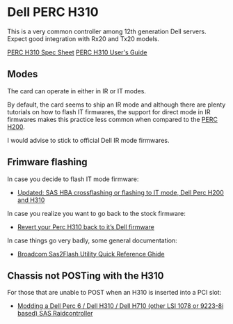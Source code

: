 # Dell PERC H310

This is a very common controller among 12th generation Dell servers. Expect good integration with Rx20 and Tx20 models.

[PERC H310 Spec Sheet](https://i.dell.com/sites/doccontent/shared-content/data-sheets/Documents/dell-perc-h310-spec-sheet.pdf)
[PERC H310 User's Guide](https://dl.dell.com/manuals/common/rc_h310_h710_h710p_h810_ug_en-us.pdf)


## Modes

The card can operate in either in IR or IT modes.

By default, the card seems to ship an IR mode and although there are plenty tutorials on how to flash IT firmwares, the support for direct mode in IR firmwares makes this practice less common when compared to the [PERC H200](Dell_PERC_H200.md).

I would advise to stick to official Dell IR mode firmwares.


## Frimware flashing

In case you decide to flash IT mode firmware:
* [Updated: SAS HBA crossflashing or flashing to IT mode, Dell Perc H200 and H310](https://techmattr.wordpress.com/2016/04/11/updated-sas-hba-crossflashing-or-flashing-to-it-mode-dell-perc-h200-and-h310/)

In case you realize you want to go back to the stock firmware:
* [Revert your Perc H310 back to it’s Dell firmware](https://techmattr.wordpress.com/2014/06/13/revert-your-perc-h310-back-to-its-dell-firmware/)

In case things go very badly, some general documentation:
* [Broadcom Sas2Flash Utility Quick Reference Ghide](https://docs.broadcom.com/doc/12353205)


## Chassis not POSTing with the H310

For those that are unable to POST when an H310 is inserted into a PCI slot:
* [Modding a Dell Perc 6 / Dell H310 / Dell H710 (other LSI 1078 or 9223-8i based) SAS Raidcontroller](https://yannickdekoeijer.blogspot.com/2012/04/modding-dell-perc-6-sas-raidcontroller.html)
